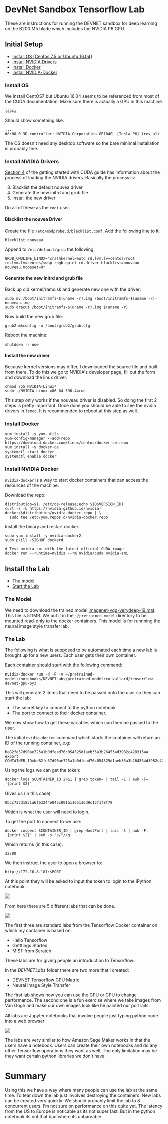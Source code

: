 # DevNet Sandbox Tensorflow Lab

These are instructions for running the DEVNET sandbox for deep learning on the B200 M5 blade which includes the NVIDIA P6 GPU. 

## Initial Setup

* [Install OS (Centos 7.5 or Ubuntu 16.04)](#install-os)
* [Install NVIDIA Drivers](#install-nvidia-drivers)
* [Install Docker](#install-docker)
* [Install NVIDIA-Docker](#install-nvidia-docker)

### Install OS

We install CentOS7 but Ubuntu 16.04 seems to be referenced from most of the CUDA documentation. Make sure there is actually a GPU in this machine

```
lspci 
```

Should show something like: 

```
...
d8:00.0 3D controller: NVIDIA Corporation GP104GL [Tesla P6] (rev a1)
``` 

The OS doesn't need any desktop software so the bare minimal installation is probably fine. 

### Install NVIDIA Drivers

[Section 4](http://developer.download.nvidia.com/compute/cuda/6_5/rel/docs/CUDA_Getting_Started_Linux.pdf) of the getting started with CUDA guide has information about the process of loading the NVIDIA drivers. Basically the process is: 


3. Blacklist the default nouvea driver 
3. Generate the new initrd and grub file
4. Install the new driver

Do all of these as the ```root``` user. 

#### Blacklist the nouvea Driver

Create the file ```/etc/modprobe.d/blacklist.conf```.  Add the following line to it: 

```
blacklist nouveau
```

Append to ```/etc/default/grub``` the following: 

```
GRUB_CMDLINE_LINUX="crashkernel=auto rd.lvm.lv=centos/root rd.lvm.lv=centos/swap rhgb quiet rd.driver.blacklist=nouveau nouveau.modeset=0"
```

#### Generate the new initrd and grub file

Back up old kernel/ramdisk and generate new one with the driver: 

```
sudo mv /boot/initramfs-$(uname -r).img /boot/initramfs-$(uname -r)-nouveau.img
sudo dracut /boot/initramfs-$(uname -r).img $(uname -r)
```

Now build the new grub file:

```
grub2-mkconfig -o /boot/grub2/grub.cfg
```

Reboot the machine: 

```
shutdown -r now
```

#### Install the new driver

Because kernel versions may differ, I downloaded the source file and built from there. To do this we go to NVIDIA's developer page, fill out the form and download the linux driver. 

```
chmod 755 NVIDIA-Linux*
sudo ./NVIDIA-Linux-x86_64-396.44run
```

This step only works if the nouveau driver is disabled.  So doing the first 2 steps is pretty important. Once done you should be able to see the nvidia drivers in ```lsmod```.  It is recommended to reboot at this step as well. 

### Install Docker

```
yum install -y yum-utils
yum-config-manager --add-repo https://download.docker.com/linux/centos/docker-ce.repo
yum install -y docker-ce
systemctl start docker
systemctl enable docker
```

### Install NVIDIA Docker

```nvidia-docker``` is a way to start docker containers that can access the resources of the machine.  

Download the repo: 

```
distribution=$(. /etc/os-release;echo $ID$VERSION_ID)
curl -s -L https://nvidia.github.io/nvidia-docker/$distribution/nvidia-docker.repo | \
  sudo tee /etc/yum.repos.d/nvidia-docker.repo
```

Install the binary and restart docker: 

```
sudo yum install -y nvidia-docker2
sudo pkill -SIGHUP dockerd
 
# Test nvidia-smi with the latest official CUDA image
docker run --runtime=nvidia --rm nvidia/cuda nvidia-smi
```


## Install the Lab

* [The model](#the-model)
* [Start the Lab](#the-lab)

### The Model

We need to download the trained model [imagenet-vgg-verydeep-19.mat](http://www.vlfeat.org/matconvnet/pretrained/#downloading-the-pre-trained-models).  This file is 511MB.  We put it in the ```~/pretrained-model``` directory to be mounted read-only to the docker containers.  This model is for runnning the neural image style transfer lab.


### The Lab

The following is what is supposed to be automated each time a new lab is brought up for a new users.  Each user gets their own container.

Each container should start with the following command: 

```
nvidia-docker run -d -P -v ~/pretrained-model:/notebooks/DEVNETLabs/pretrained-model:ro vallard/tensorflow-devnet-gpu-py3
```

This will generate 2 items that need to be passed onto the user so they can start the lab:  

* The secret key to connect to the python notebook
* The port to connect to their docker container. 

We now show how to get these variables which can then be passed to the user. 

The initial ```nvidia-docker``` command which starts the container will return an ID of the running container, e.g:

```
be82fe57d90ae725a1b0dfead76c054525d1aeb35a3b264534d3982c4283154a
export CONTAINER_ID=be82fe57d90ae725a1b0dfead76c054525d1aeb35a3b264534d3982c4283154a
```

Using the logs we can get the token: 

```
docker logs $CONTAINER_ID 2>&1 | grep token= | tail -1 | awk -F= '{print $2}'
```

Gives us (in this case): 

```
0bcc737d1851a6f63344e045c001a1165136d9c15f1f8f79
```

Which is what the user will need to login.  

To get the port to connect to we use: 

```
docker inspect $CONTAINER_ID | grep HostPort | tail -1 | awk -F: '{print $2}' | sed -s 's/"//g'
```

Which returns (in this case): 

```
32780
```

We then instruct the user to open a browser to: 

```
http://172.16.8.101:$PORT
```

At this point they will be asked to input the token to login to the iPython notebook. 

![](./login.png) 

From here there are 5 different labs that can be done.  

![](./menu.png)

The first three are standard labs from the Tensorflow Docker container on which my container is based on:

* Hello Tensorflow
* Getttings Started
* MIST from Scratch

These labs are for giving people an introduction to Tensorflow.  

In the _DEVNETLabs_ folder there are two more that I created: 

* DEVNET Tensorflow GPU Matrix
* Neural Image Style Transfer

The first lab shows how you can use the GPU or CPU to change performance.  The second one is a fun exercise where we take images from Van Gogh and make our own images look like he painted our portraits.  

All labs are Jupyter notebooks that involve people just typing python code into a web browser

![](./matrixlab.png)

The labs are very similar to how Amazon Sage Maker works in that the users have a notebook.  Users can create their own notebooks and do any other Tensorflow operations they want as well.  The only limitation may be they want certain python libraries we don't have.  


# Summary

Using this we have a way where many people can use the lab at the same time.  To tear down the lab just involves destroying the containers.  New labs can be created very quickly. We should probably limit the lab to 8 concurrent users.  I'm not sure on performance on this quite yet.  The latency from the US to Europe is noticable as its not super fast.  But in the python notebook its not that bad where its unbareable.  


